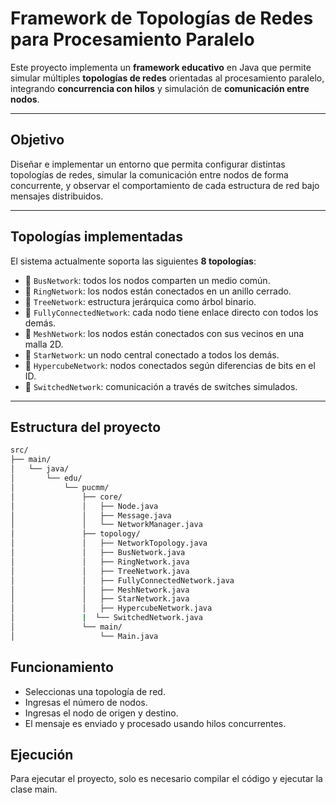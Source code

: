 # Framework de Topologías de Redes para Procesamiento Paralelo

Este proyecto implementa un **framework educativo** en Java que permite simular múltiples **topologías de redes** orientadas al procesamiento paralelo, integrando **concurrencia con hilos** y simulación de **comunicación entre nodos**.

---

## Objetivo

Diseñar e implementar un entorno que permita configurar distintas topologías de redes, simular la comunicación entre nodos de forma concurrente, y observar el comportamiento de cada estructura de red bajo mensajes distribuidos.

---

## Topologías implementadas

El sistema actualmente soporta las siguientes **8 topologías**:

- 🔸 `BusNetwork`: todos los nodos comparten un medio común.
- 🔸 `RingNetwork`: los nodos están conectados en un anillo cerrado.
- 🔸 `TreeNetwork`: estructura jerárquica como árbol binario.
- 🔸 `FullyConnectedNetwork`: cada nodo tiene enlace directo con todos los demás.
- 🔹 `MeshNetwork`: los nodos están conectados con sus vecinos en una malla 2D.
- 🔹 `StarNetwork`: un nodo central conectado a todos los demás.
- 🔹 `HypercubeNetwork`: nodos conectados según diferencias de bits en el ID.
- 🔹 `SwitchedNetwork`: comunicación a través de switches simulados.

---

## Estructura del proyecto

```bash
src/
├── main/
│   └── java/
│       └── edu/
│           └── pucmm/
│               ├── core/
│               │   ├── Node.java
│               │   ├── Message.java
│               │   └── NetworkManager.java
│               ├── topology/
│               │   ├── NetworkTopology.java
│               │   ├── BusNetwork.java
│               │   ├── RingNetwork.java
│               │   ├── TreeNetwork.java
│               │   ├── FullyConnectedNetwork.java
│               │   ├── MeshNetwork.java
│               │   ├── StarNetwork.java
│               │   ├── HypercubeNetwork.java
│               |  └── SwitchedNetwork.java
│               └── main/
│                   └── Main.java
```

## Funcionamiento

- Seleccionas una topología de red. 
- Ingresas el número de nodos. 
- Ingresas el nodo de origen y destino. 
- El mensaje es enviado y procesado usando hilos concurrentes.

## Ejecución

Para ejecutar el proyecto, solo es necesario compilar el código y ejecutar la clase main.